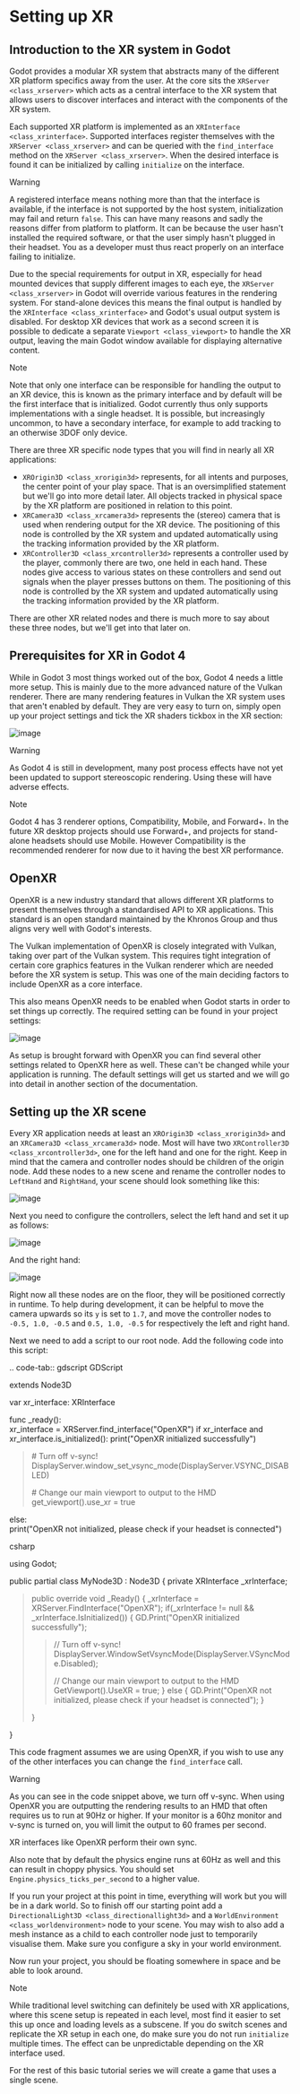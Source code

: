 # Setting up XR

## Introduction to the XR system in Godot

Godot provides a modular XR system that abstracts many of the different
XR platform specifics away from the user. At the core sits the
`XRServer <class_xrserver>` which acts as a central interface to the XR
system that allows users to discover interfaces and interact with the
components of the XR system.

Each supported XR platform is implemented as an
`XRInterface <class_xrinterface>`. Supported interfaces register
themselves with the `XRServer <class_xrserver>` and can be queried with
the `find_interface` method on the `XRServer <class_xrserver>`. When the
desired interface is found it can be initialized by calling `initialize`
on the interface.

Warning

A registered interface means nothing more than that the interface is
available, if the interface is not supported by the host system,
initialization may fail and return `false`. This can have many reasons
and sadly the reasons differ from platform to platform. It can be
because the user hasn't installed the required software, or that the
user simply hasn't plugged in their headset. You as a developer must
thus react properly on an interface failing to initialize.

Due to the special requirements for output in XR, especially for head
mounted devices that supply different images to each eye, the
`XRServer <class_xrserver>` in Godot will override various features in
the rendering system. For stand-alone devices this means the final
output is handled by the `XRInterface <class_xrinterface>` and Godot's
usual output system is disabled. For desktop XR devices that work as a
second screen it is possible to dedicate a separate
`Viewport <class_viewport>` to handle the XR output, leaving the main
Godot window available for displaying alternative content.

Note

Note that only one interface can be responsible for handling the output
to an XR device, this is known as the primary interface and by default
will be the first interface that is initialized. Godot currently thus
only supports implementations with a single headset. It is possible, but
increasingly uncommon, to have a secondary interface, for example to add
tracking to an otherwise 3DOF only device.

There are three XR specific node types that you will find in nearly all
XR applications:

-   `XROrigin3D <class_xrorigin3d>` represents, for all intents and
    purposes, the center point of your play space. That is an
    oversimplified statement but we'll go into more detail later. All
    objects tracked in physical space by the XR platform are positioned
    in relation to this point.
-   `XRCamera3D <class_xrcamera3d>` represents the (stereo) camera that
    is used when rendering output for the XR device. The positioning of
    this node is controlled by the XR system and updated automatically
    using the tracking information provided by the XR platform.
-   `XRController3D <class_xrcontroller3d>` represents a controller used
    by the player, commonly there are two, one held in each hand. These
    nodes give access to various states on these controllers and send
    out signals when the player presses buttons on them. The positioning
    of this node is controlled by the XR system and updated
    automatically using the tracking information provided by the XR
    platform.

There are other XR related nodes and there is much more to say about
these three nodes, but we'll get into that later on.

## Prerequisites for XR in Godot 4

While in Godot 3 most things worked out of the box, Godot 4 needs a
little more setup. This is mainly due to the more advanced nature of the
Vulkan renderer. There are many rendering features in Vulkan the XR
system uses that aren't enabled by default. They are very easy to turn
on, simply open up your project settings and tick the XR shaders tickbox
in the XR section:

![image](img/xr_shaders.png)

Warning

As Godot 4 is still in development, many post process effects have not
yet been updated to support stereoscopic rendering. Using these will
have adverse effects.

Note

Godot 4 has 3 renderer options, Compatibility, Mobile, and Forward+. In
the future XR desktop projects should use Forward+, and projects for
stand-alone headsets should use Mobile. However Compatibility is the
recommended renderer for now due to it having the best XR performance.

## OpenXR

OpenXR is a new industry standard that allows different XR platforms to
present themselves through a standardised API to XR applications. This
standard is an open standard maintained by the Khronos Group and thus
aligns very well with Godot's interests.

The Vulkan implementation of OpenXR is closely integrated with Vulkan,
taking over part of the Vulkan system. This requires tight integration
of certain core graphics features in the Vulkan renderer which are
needed before the XR system is setup. This was one of the main deciding
factors to include OpenXR as a core interface.

This also means OpenXR needs to be enabled when Godot starts in order to
set things up correctly. The required setting can be found in your
project settings:

![image](img/openxr_settings.png)

As setup is brought forward with OpenXR you can find several other
settings related to OpenXR here as well. These can't be changed while
your application is running. The default settings will get us started
and we will go into detail in another section of the documentation.

## Setting up the XR scene

Every XR application needs at least an `XROrigin3D <class_xrorigin3d>`
and an `XRCamera3D <class_xrcamera3d>` node. Most will have two
`XRController3D <class_xrcontroller3d>`, one for the left hand and one
for the right. Keep in mind that the camera and controller nodes should
be children of the origin node. Add these nodes to a new scene and
rename the controller nodes to `LeftHand` and `RightHand`, your scene
should look something like this:

![image](img/xr_basic_scene.png)

Next you need to configure the controllers, select the left hand and set
it up as follows:

![image](img/xr_left_hand.png)

And the right hand:

![image](img/xr_right_hand.png)

Right now all these nodes are on the floor, they will be positioned
correctly in runtime. To help during development, it can be helpful to
move the camera upwards so its `y` is set to `1.7`, and move the
controller nodes to `-0.5, 1.0, -0.5` and `0.5, 1.0, -0.5` for
respectively the left and right hand.

Next we need to add a script to our root node. Add the following code
into this script:

.. code-tab:: gdscript GDScript

extends Node3D

var xr\_interface: XRInterface

func \_ready():  
xr\_interface = XRServer.find\_interface("OpenXR") if xr\_interface and
xr\_interface.is\_initialized(): print("OpenXR initialized
successfully")

> \# Turn off v-sync!
> DisplayServer.window\_set\_vsync\_mode(DisplayServer.VSYNC\_DISABLED)
>
> \# Change our main viewport to output to the HMD
> get\_viewport().use\_xr = true

else:  
print("OpenXR not initialized, please check if your headset is
connected")

csharp

using Godot;

public partial class MyNode3D : Node3D { private XRInterface
\_xrInterface;

> public override void \_Ready() { \_xrInterface =
> XRServer.FindInterface("OpenXR"); if(\_xrInterface != null &&
> \_xrInterface.IsInitialized()) { GD.Print("OpenXR initialized
> successfully");
>
> > // Turn off v-sync!
> > DisplayServer.WindowSetVsyncMode(DisplayServer.VSyncMode.Disabled);
> >
> > // Change our main viewport to output to the HMD GetViewport().UseXR
> > = true; } else { GD.Print("OpenXR not initialized, please check if
> > your headset is connected"); }
>
> }

}

This code fragment assumes we are using OpenXR, if you wish to use any
of the other interfaces you can change the `find_interface` call.

Warning

As you can see in the code snippet above, we turn off v-sync. When using
OpenXR you are outputting the rendering results to an HMD that often
requires us to run at 90Hz or higher. If your monitor is a 60hz monitor
and v-sync is turned on, you will limit the output to 60 frames per
second.

XR interfaces like OpenXR perform their own sync.

Also note that by default the physics engine runs at 60Hz as well and
this can result in choppy physics. You should set
`Engine.physics_ticks_per_second` to a higher value.

If you run your project at this point in time, everything will work but
you will be in a dark world. So to finish off our starting point add a
`DirectionalLight3D <class_directionallight3d>` and a
`WorldEnvironment <class_worldenvironment>` node to your scene. You may
wish to also add a mesh instance as a child to each controller node just
to temporarily visualise them. Make sure you configure a sky in your
world environment.

Now run your project, you should be floating somewhere in space and be
able to look around.

Note

While traditional level switching can definitely be used with XR
applications, where this scene setup is repeated in each level, most
find it easier to set this up once and loading levels as a subscene. If
you do switch scenes and replicate the XR setup in each one, do make
sure you do not run `initialize` multiple times. The effect can be
unpredictable depending on the XR interface used.

For the rest of this basic tutorial series we will create a game that
uses a single scene.
